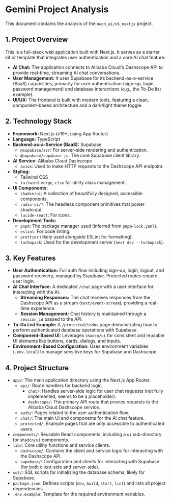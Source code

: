# Gemini Project Analysis

This document contains the analysis of the `owon_ai/v6_nextjs` project.

## 1. Project Overview

This is a full-stack web application built with Next.js. It serves as a starter kit or template that integrates user authentication and a core AI chat feature.

- **AI Chat:** The application connects to Alibaba Cloud's Dashscope API to provide real-time, streaming AI chat conversations.
- **User Management:** It uses Supabase for its backend-as-a-service (BaaS) capabilities, primarily for user authentication (sign-up, login, password management) and database interactions (e.g., the To-Do list example).
- **UI/UX:** The frontend is built with modern tools, featuring a clean, component-based architecture and a dark/light theme toggle.

## 2. Technology Stack

- **Framework:** Next.js (v19+, using App Router)
- **Language:** TypeScript
- **Backend-as-a-Service (BaaS):** Supabase
  - `@supabase/ssr`: For server-side rendering and authentication.
  - `@supabase/supabase-js`: The core Supabase client library.
- **AI Service:** Alibaba Cloud Dashscope
  - `axios`: Used to make HTTP requests to the Dashscope API endpoint.
- **Styling:**
  - Tailwind CSS
  - `tailwind-merge`, `clsx` for utility class management.
- **UI Components:**
  - `shadcn/ui`: A collection of beautifully designed, accessible components.
  - `radix-ui/*`: The headless component primitives that power shadcn/ui.
  - `lucide-react`: For icons.
- **Development Tools:**
  - `pnpm`: The package manager used (inferred from `pnpm-lock.yaml`).
  - `eslint`: For code linting.
  - `prettier` (likely used alongside ESLint for formatting).
  - `turbopack`: Used for the development server (`next dev --turbopack`).

## 3. Key Features

- **User Authentication:** Full auth flow including sign-up, login, logout, and password recovery, managed by Supabase. Protected routes require user login.
- **AI Chat Interface:** A dedicated `/chat` page with a user interface for interacting with the AI.
  - **Streaming Responses:** The chat receives responses from the Dashscope API as a stream (`text/event-stream`), providing a real-time experience.
  - **Session Management:** Chat history is maintained through a `session_id` passed to the API.
- **To-Do List Example:** A `/protected/todos` page demonstrating how to perform authenticated database operations with Supabase.
- **Component-Based UI:** Leverages `shadcn/ui` for consistent and reusable UI elements like buttons, cards, dialogs, and inputs.
- **Environment-Based Configuration:** Uses environment variables (`.env.local`) to manage sensitive keys for Supabase and Dashscope.

## 4. Project Structure

- `app/`: The main application directory using the Next.js App Router.
  - `api/`: Route handlers for backend logic.
    - `chat/`: Handles server-side logic for user chat requests (not fully implemented, seems to be a placeholder).
    - `dashscope/`: The primary API route that proxies requests to the Alibaba Cloud Dashscope service.
  - `auth/`: Pages related to the user authentication flow.
  - `chat/`: The main UI and components for the AI chat feature.
  - `protected/`: Example pages that are only accessible to authenticated users.
- `components/`: Reusable React components, including a `ui` sub-directory for `shadcn/ui` components.
- `lib/`: Core utility functions and service clients.
  - `dashscope/`: Contains the client and service logic for interacting with the Dashscope API.
  - `supabase/`: Configuration and clients for interacting with Supabase (for both client-side and server-side).
- `sql/`: SQL scripts for initializing the database schema, likely for Supabase.
- `package.json`: Defines scripts (`dev`, `build`, `start`, `lint`) and lists all project dependencies.
- `.env.example`: Template for the required environment variables.
